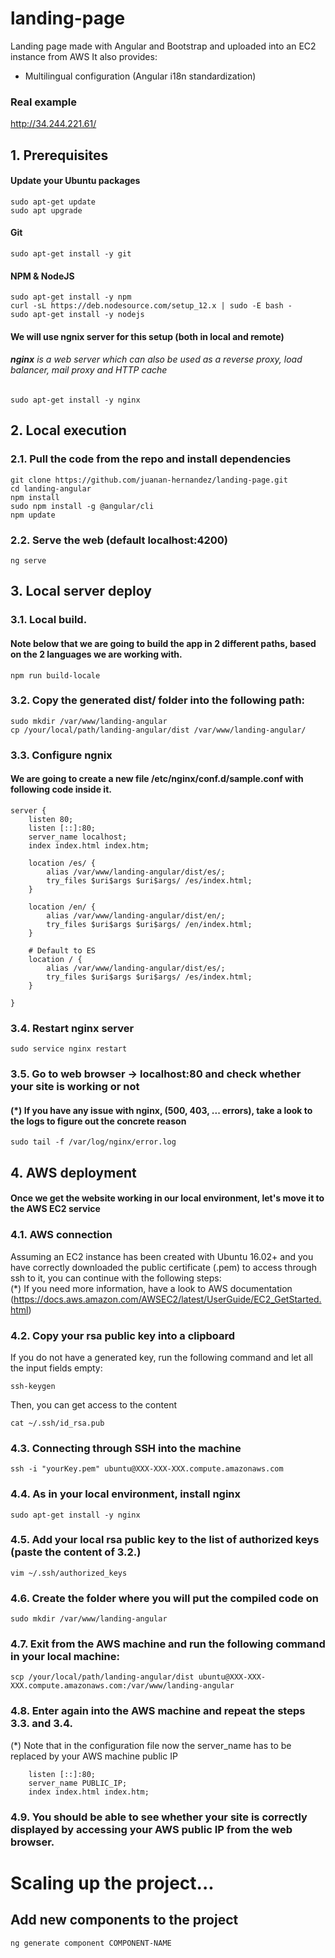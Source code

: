 # landing-page
Landing page made with Angular and Bootstrap and uploaded into an EC2 instance from AWS
It also provides:
- Multilingual configuration (Angular i18n standardization)

### Real example
http://34.244.221.61/

## 1. Prerequisites
#### Update your Ubuntu packages
```
sudo apt-get update
sudo apt upgrade
```
#### Git 
```
sudo apt-get install -y git
```
#### NPM & NodeJS
```
sudo apt-get install -y npm
curl -sL https://deb.nodesource.com/setup_12.x | sudo -E bash -
sudo apt-get install -y nodejs
```
#### We will use ngnix server for this setup (both in local and remote)
###### **nginx** is  a web server which can also be used as a reverse proxy, load balancer, mail proxy and HTTP cache
```
sudo apt-get install -y nginx
```

## 2. Local execution
### 2.1. Pull the code from the repo and install dependencies
```
git clone https://github.com/juanan-hernandez/landing-page.git
cd landing-angular
npm install 
sudo npm install -g @angular/cli
npm update
```
### 2.2. Serve the web (default localhost:4200) 
```
ng serve
```

## 3. Local server deploy
### 3.1. Local build. 
#### Note below that we are going to build the app in 2 different paths, based on the 2 languages we are working with. 
```
npm run build-locale
```
### 3.2. Copy the generated dist/ folder into the following path:
```
sudo mkdir /var/www/landing-angular
cp /your/local/path/landing-angular/dist /var/www/landing-angular/
``` 
### 3.3. Configure ngnix
#### We are going to create a new file /etc/nginx/conf.d/sample.conf with following code inside it.
```
server {
    listen 80;
    listen [::]:80;
    server_name localhost;
    index index.html index.htm;

    location /es/ {
        alias /var/www/landing-angular/dist/es/;
        try_files $uri$args $uri$args/ /es/index.html;
    }

    location /en/ {
        alias /var/www/landing-angular/dist/en/;
        try_files $uri$args $uri$args/ /en/index.html;
    }

    # Default to ES
    location / {
        alias /var/www/landing-angular/dist/es/;
        try_files $uri$args $uri$args/ /es/index.html;
    }

}
```
### 3.4. Restart nginx server
```
sudo service nginx restart
```
### 3.5. Go to web browser -> localhost:80 and check whether your site is working or not
#### (*) If you have any issue with nginx, (500, 403, ... errors), take a look to the logs to figure out the concrete reason
```
sudo tail -f /var/log/nginx/error.log
```

## 4. AWS deployment
#### Once we get the website working in our local environment, let's move it to the AWS EC2 service
### 4.1. AWS connection
Assuming an EC2 instance has been created with Ubuntu 16.02+ and you have correctly downloaded the public certificate (.pem) to access through ssh to it, you can continue with the following steps:<br/>
(*) If you need more information, have a look to AWS documentation (https://docs.aws.amazon.com/AWSEC2/latest/UserGuide/EC2_GetStarted.html)

### 4.2. Copy your rsa public key into a clipboard
If you do not have a generated key, run the following command and let all the input fields empty:
```
ssh-keygen
```
Then, you can get access to the content
```
cat ~/.ssh/id_rsa.pub
```
### 4.3. Connecting through SSH into the machine
```
ssh -i "yourKey.pem" ubuntu@XXX-XXX-XXX.compute.amazonaws.com
```
### 4.4. As in your local environment, install nginx
```
sudo apt-get install -y nginx
```
### 4.5. Add your local rsa public key to the list of authorized keys (paste the content of 3.2.)
```
vim ~/.ssh/authorized_keys
```
### 4.6. Create the folder where you will put the compiled code on
```
sudo mkdir /var/www/landing-angular
```
### 4.7. Exit from the AWS machine and run the following command in your local machine:
```
scp /your/local/path/landing-angular/dist ubuntu@XXX-XXX-XXX.compute.amazonaws.com:/var/www/landing-angular
```
### 4.8. Enter again into the AWS machine and repeat the steps 3.3. and 3.4. 
(*) Note that in the configuration file now the server_name has to be replaced by your AWS machine public IP
```
    listen [::]:80;
    server_name PUBLIC_IP;
    index index.html index.htm;
```
### 4.9. You should be able to see whether your site is correctly displayed by accessing your AWS public IP from the web browser.  


# Scaling up the project...

## Add new components to the project
```
ng generate component COMPONENT-NAME
```

